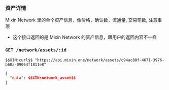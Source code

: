 ### 资产详情

Mixin Network 里的单个资产信息，像价格，确认数，流通量, 交易笔数, 注意事项

- 这个接口返回的是 Mixin Network 的资产信息，跟用户的返回内容不一样

### `GET /network/assets/:id` 

```
$$XIN:curl$$ "https://api.mixin.one/network/assets/c94ac88f-4671-3976-b60a-09064f1811e8"
```

```json
{
  "data": $$XIN:network_asset$$
}
```
